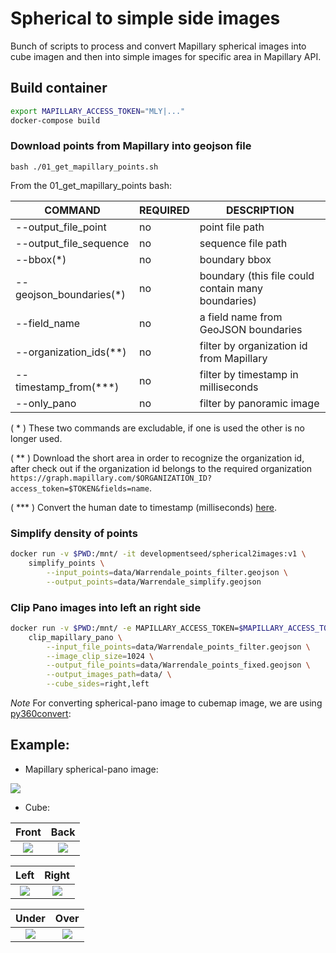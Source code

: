 # Spherical to simple side images

Bunch of scripts to process and convert Mapillary spherical images into cube imagen and then into simple images for specific area in Mapillary API.

## Build container

```sh
export MAPILLARY_ACCESS_TOKEN="MLY|..."
docker-compose build
```

### Download points from Mapillary into geojson file

```
bash ./01_get_mapillary_points.sh
```

From the 01_get_mapillary_points bash:

| COMMAND                 | REQUIRED | DESCRIPTION                                              |
| -----------------       | -------- | -------------------------------------------------        |
| --output_file_point     | no       | point file path                                          |
| --output_file_sequence  | no       | sequence file path                                       |
| --bbox(*)               | no       | boundary bbox                                            |
| --geojson_boundaries(*) | no       | boundary (this file could contain many boundaries)       |
| --field_name            | no       | a field name from GeoJSON boundaries                     |
| --organization_ids(**)  | no       | filter by organization id from Mapillary                 |
| --timestamp_from(***)   | no       | filter by timestamp in milliseconds                      |
| --only_pano             | no       | filter by panoramic image                                |

( * ) These two commands are excludable, if one is used the other is no longer used.

( ** ) Download the short area in order to recognize the organization id, after check out if the organization id belongs to the required organization `https://graph.mapillary.com/$ORGANIZATION_ID?access_token=$TOKEN&fields=name`.

( *** ) Convert the human date to timestamp (milliseconds) [here](https://www.epochconverter.com/). 

### Simplify density of points

```sh
docker run -v $PWD:/mnt/ -it developmentseed/spherical2images:v1 \
    simplify_points \
        --input_points=data/Warrendale_points_filter.geojson \
        --output_points=data/Warrendale_simplify.geojson
```

### Clip Pano images into left an right side

```sh
docker run -v $PWD:/mnt/ -e MAPILLARY_ACCESS_TOKEN=$MAPILLARY_ACCESS_TOKEN -it developmentseed/spherical2images:v1 \
    clip_mapillary_pano \
        --input_file_points=data/Warrendale_points_filter.geojson \
        --image_clip_size=1024 \
        --output_file_points=data/Warrendale_points_fixed.geojson \
        --output_images_path=data/ \
        --cube_sides=right,left
```

_Note_
For converting spherical-pano image to cubemap image, we are using [py360convert](https://github.com/sunset1995/py360convert):

## Example:

- Mapillary spherical-pano image:

![](img/380223760052524.jpg)

- Cube:

|               Front                |                Back                |
| :--------------------------------: | :--------------------------------: |
| ![](img/380223760052524_front.jpg) | ![](/img/380223760052524_back.jpg) |

|               Left                |               Right                |
| :-------------------------------: | :--------------------------------: |
| ![](img/380223760052524_left.jpg) | ![](img/380223760052524_right.jpg) |

|               Under                |               Over                |
| :--------------------------------: | :-------------------------------: |
| ![](img/380223760052524_under.jpg) | ![](img/380223760052524_over.jpg) |
